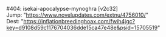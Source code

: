 #404: isekai-apocalypse-mynoghra [v2c32] <br/>
Jump: "https://www.novelupdates.com/extnu/4756010/" <br/>
Dest: "https://inflationbreedinghoax.com/fwih4jgc?key=d9108d59c1176704036dde15ca47e48e&psid=15705519"